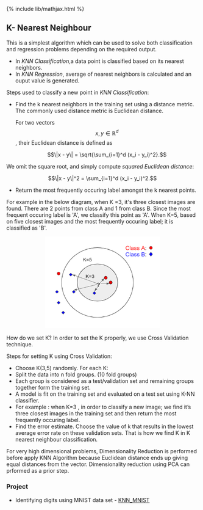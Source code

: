 {% include lib/mathjax.html %}

## K- Nearest Neighbour
This is a simplest algorithm which can be used to solve both classification and regression problems depending on the required output.
- In _KNN Classification_,a data point is classified based on its nearest neighbors.
- In _KNN Regression_, average of nearest neighbors is calculated and an ouput value is generated.

Steps used to classify a new point in _KNN Classification_:
 - Find the k nearest neighbors in the training set using a distance metric. The commonly used distance metric is Euclidean distance.
 
   For two vectors $$x, y \in \mathbb{R}^d$$, their Euclidean distance is defined as 
   
   $$\|x - y\| = \sqrt{\sum_{i=1}^d (x_i - y_i)^2}.$$

  We omit the square root, and simply compute _squared Euclidean distance_:
   
   $$\|x - y\|^2 = \sum_{i=1}^d (x_i - y_i)^2.$$

 - Return the most frequently occuring label amongst the k nearest points.
 
For example in the below diagram, when K =3, it's three closest images are found.
There are 2 points from class A and 1 from class B. Since the most frequent occuring label is 'A', we classify this point as 'A'.
When K=5, based on five closest images and the most frequently occuring label; it is classified as 'B'.
 <p align="center"><img src="img/KNN.png" width="300px" height="240px"></p>

How do we set K?
In order to set the K properly, we use Cross Validation technique.

Steps for setting K using Cross Validation:
- Choose K(3,5) randomly. For  each K:
- Split the data into n fold groups. (10 fold groups)
- Each group is considered as  a test/validation set and remaining groups together form the training set. 
- A model is fit on the training set and evaluated on a test set using K-NN classifier.
- For example : when  K=3 , in order to classify a new image; we find it’s three closest images in the training set and then return the most frequently occuring label.
- Find the error estimate. Choose the value of  k that results in the lowest average error rate on these validation sets. That is how we find K in K nearest neighbour classification.

For very high dimensional problems, Dimensionality Reduction is performed before apply KNN Algorithm because Euclidean distance ends up giving equal distances from the vector.
Dimensionality reduction using PCA can prformed as a prior step.

### Project
- Identifying digits using MNIST data set - [KNN_MNIST](https://github.com/pskaranth/thelearningcurve/tree/master/Classification/KNN)

 

